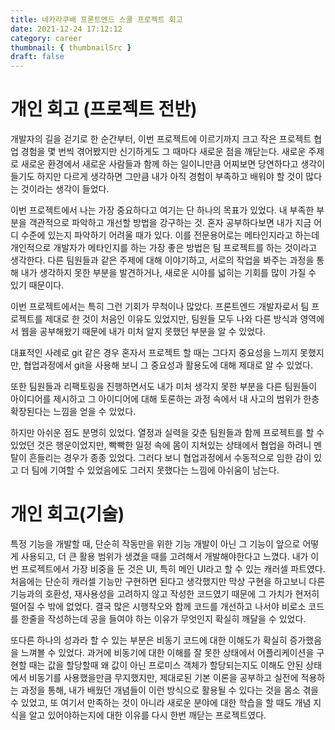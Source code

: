```yaml
---
title: 네카라쿠배 프론트엔드 스쿨 프로젝트 회고
date: 2021-12-24 17:12:12
category: career
thumbnail: { thumbnailSrc }
draft: false
---
```


# 개인 회고 (프로젝트 전반)

개발자의 길을 걷기로 한 순간부터, 이번 프로젝트에 이르기까지 크고 작은 프로젝트 협업 경험을 몇 번씩 겪어봤지만 신기하게도 그 때마다 새로운 점을 깨닫는다. 새로운 주제로 새로운 환경에서 새로운 사람들과 함께 하는 일이니만큼 어찌보면 당연하다고 생각이 들기도 하지만 다르게 생각하면 그만큼 내가 아직 경험이 부족하고 배워야 할 것이 많다는 것이라는 생각이 들었다.

이번 프로젝트에서 나는 가장 중요하다고 여기는 단 하나의 목표가 있었다. 내 부족한 부분을 객관적으로 파악하고 개선할 방법을 강구하는 것. 혼자 공부하다보면 내가 지금 어디 수준에 있는지 파악하기 어려울 때가 있다. 이를 전문용어로는 메타인지라고 하는데 개인적으로 개발자가 메타인지를 하는 가장 좋은 방법은 팀 프로젝트를 하는 것이라고 생각한다. 다른 팀원들과 같은 주제에 대해 이야기하고, 서로의 작업을 봐주는 과정을 통해 내가 생각하지 못한 부분을 발견하거나, 새로운 시야를 넓히는 기회를 많이 가질 수 있기 때문이다.

이번 프로젝트에서는 특히 그런 기회가 무척이나 많았다. 프론트엔드 개발자로서 팀 프로젝트를 제대로 한 것이 처음인 이유도 있었지만, 팀원들 모두 나와 다른 방식과 영역에서 웹을 공부해왔기 때문에 내가 미처 알지 못했던 부분을 알 수 있었다.

대표적인 사례로 git 같은 경우 혼자서 프로젝트 할 때는 그다지 중요성을 느끼지 못했지만, 협업과정에서 git을 사용해 보니 그 중요성과 활용도에 대해 제대로 알 수 있었다.

또한 팀원들과 리팩토링을 진행하면서도 내가 미처 생각지 못한 부분을 다른 팀원들이 아이디어를 제시하고 그 아이디어에 대해 토론하는 과정 속에서 내 사고의 범위가 한층 확장된다는 느낌을 얻을 수 있었다.

하지만 아쉬운 점도 분명히 있었다. 열정과 실력을 갖춘 팀원들과 함께 프로젝트를 할 수 있었던 것은 행운이었지만, 빡빡한 일정 속에 몸이 지쳐있는 상태에서 협업을 하려니 멘탈이 흔들리는 경우가 종종 있었다. 그러다 보니 협업과정에서 수동적으로 임한 감이 있고 더 팀에 기여할 수 있었음에도 그러지 못했다는 느낌에 아쉬움이 남는다.

# 개인 회고(기술)

특정 기능을 개발할 때, 단순히 작동만을 위한 기능 개발이 아닌 그 기능이 앞으로 어떻게 사용되고, 더 큰 활용 범위가 생겼을 때를 고려해서 개발해야한다고 느꼈다. 내가 이번 프로젝트에서 가장 비중을 둔 것은 UI, 특히 메인 UI라고 할 수 있는 캐러셀 파트였다. 처음에는 단순히 캐러셀 기능만 구현하면 된다고 생각했지만 막상 구현을 하고보니 다른 기능과의 호환성, 재사용성을 고려하지 않고 작성한 코드였기 때문에 그 가치가 현저히 떨어질 수 밖에 없었다. 결국 많은 시행착오와 함께 코드를 개선하고 나서야 비로소 코드를 한줄을 작성하는데 공을 들여야 하는 이유가 무엇인지 확실히 깨달을 수 있었다.

또다른 하나의 성과라 할 수 있는 부분은 비동기 코드에 대한 이해도가 확실히 증가했음을 느껴볼 수 있었다. 과거에 비동기에 대한 이해를 잘 못한 상태에서 어플리케이션을 구현할 때는 값을 할당할때 왜 값이 아닌 프로미스 객체가 할당되는지도 이해도 안된 상태에서 비동기를 사용했을만큼 무지했지만, 제대로된 기본 이론을 공부하고 실전에 적용하는 과정을 통해, 내가 배웠던 개념들이 이런 방식으로 활용될 수 있다는 것을 몸소 겪을 수 있었고, 또 여기서 만족하는 것이 아니라 새로운 분야에 대한 학습을 할 때도 개념 지식을 알고 있어야하는지에 대한 이유를 다시 한번 깨닫는 프로젝트였다.
